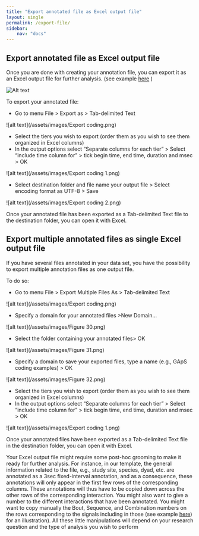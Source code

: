 ```yaml
---
title: "Export annotated file as Excel output file"
layout: single
permalink: /export-file/
sidebar:
    nav: "docs"
---
```


## Export annotated file as Excel output file

Once you are done with creating your annotation file, you can export it as an Excel output file for further analysis. (see example [here](../assets/download/GApS_Excel_output_Example.xls) )

![Alt text](../assets/videos/export.gif)

To export your annotated file:

  * Go to menu File > Export as > Tab-delimited Text

![alt text](/assets/images/Export coding.png)

  * Select the tiers you wish to export (order them as you wish to see them organized in Excel columns) 
  * In the output options select “Separate columns for each tier” > Select “include time column for” > tick begin time, end time, duration and msec > OK 
  
![alt text](/assets/images/Export coding 1.png)

  * Select destination folder and file name your output file > Select encoding format as UTF-8 > Save

![alt text](/assets/images/Export coding 2.png)

Once your annotated file has been exported as a Tab-delimited Text file to the destination folder, you can open it with Excel.

## Export multiple annotated files as single Excel output file

If you have several files annotated in your data set, you have the possibility to export multiple annotation files as one output file. 

To do so: 
  * Go to menu File > Export Multiple Files As > Tab-delimited Text

![alt text](/assets/images/Export coding.png)

  * Specify a domain for your annotated files >New Domain…

![alt text](/assets/images/Figure 30.png)

  * Select the folder containing your annotated files> OK

![alt text](/assets/images/Figure 31.png)

  * Specify a domain to save your exported files, type a name (e.g., GApS coding examples) > OK

![alt text](/assets/images/Figure 32.png)

  * Select the tiers you wish to export (order them as you wish to see them organized in Excel columns)
  * In the output options select “Separate columns for each tier” > Select “include time column for” > tick begin time, end time, duration and msec > OK 

 ![alt text](/assets/images/Export coding 1.png)

Once your annotated files have been exported as a Tab-delimited Text file in the destination folder, you can open it with Excel.

Your Excel output file might require some post-hoc grooming to make it ready for further analysis. For instance, in our template, the general information related to the file, e.g., study site, species, dyad, etc. are annotated as a 3sec fixed-interval annotation, and as a consequence, these annotations will only appear in the first few rows of the corresponding columns. These annotations will thus have to be copied down across the other rows of the corresponding interaction. You might also want to give a number to the different interactions that have been annotated. You might want to copy manually the Bout, Sequence, and Combination numbers on the rows corresponding to the signals including in those (see example [here](../assets/download/GApS_Excel_output_Example.xls)) for an illustration). All these little manipulations will depend on your research question and the type of analysis you wish to perform





